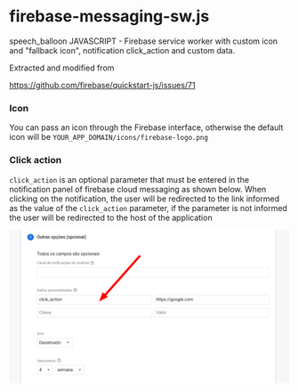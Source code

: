 # firebase-messaging-sw.js
speech_balloon JAVASCRIPT - Firebase service worker with custom icon and "fallback icon", notification click_action and custom data.

Extracted and modified from

https://github.com/firebase/quickstart-js/issues/71

### Icon
You can pass an icon through the Firebase interface, otherwise the default icon will be `YOUR_APP_DOMAIN/icons/firebase-logo.png`

### Click action

`click_action` is an optional parameter that must be entered in the notification panel of firebase cloud messaging as shown below. When clicking on the notification, the user will be redirected to the link informed as the value of the `click_action` parameter, if the parameter is not informed the user will be redirected to the host of the application

![image](https://github.com/BrunoS3D/firebase-messaging-sw.js/blob/main/image.png)
